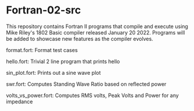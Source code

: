 # Fortran-02-src
This repository contains Fortran II programs that compile and execute
using Mike Riley's 1802 Basic compiler released January 20 2022.
Programs will be added to showcase new features as the compiler evolves.

format.fort:         Format test cases

hello.fort:          Trivial 2 line program that prints hello  

sin_plot.fort:       Prints out a sine wave plot

swr.fort:            Computes Standing Wave Ratio based on reflected power

volts_vs_power.fort: Computes RMS volts, Peak Volts and Power for any impedance
